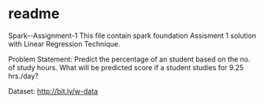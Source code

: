 # readme
Spark--Assignment-1
This file contain spark foundation Assisment 1 solution with Linear Regression Technique.

Problem Statement: Predict the percentage of an student based on the no. of study hours. What will be predicted score if a student studies for 9.25 hrs./day?

Dataset: http://bit.ly/w-data
